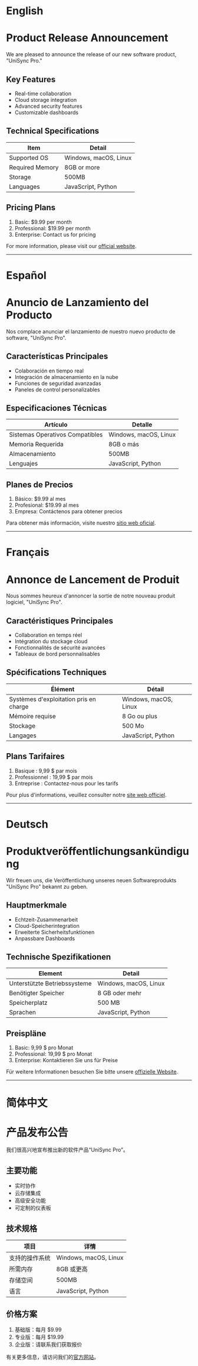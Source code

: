 # English
# Product Release Announcement

We are pleased to announce the release of our new software product, "UniSync Pro."

## Key Features

- Real-time collaboration
- Cloud storage integration
- Advanced security features
- Customizable dashboards

## Technical Specifications

| Item | Detail |
|------|------|
| Supported OS | Windows, macOS, Linux |
| Required Memory | 8GB or more |
| Storage | 500MB |
| Languages | JavaScript, Python |

## Pricing Plans

1. Basic: $9.99 per month
2. Professional: $19.99 per month
3. Enterprise: Contact us for pricing

For more information, please visit our [official website](https://example.com/unisync-pro).

---

# Español
# Anuncio de Lanzamiento del Producto

Nos complace anunciar el lanzamiento de nuestro nuevo producto de software, "UniSync Pro".

## Características Principales

- Colaboración en tiempo real
- Integración de almacenamiento en la nube
- Funciones de seguridad avanzadas
- Paneles de control personalizables

## Especificaciones Técnicas

| Artículo | Detalle |
|------|------|
| Sistemas Operativos Compatibles | Windows, macOS, Linux |
| Memoria Requerida | 8GB o más |
| Almacenamiento | 500MB |
| Lenguajes | JavaScript, Python |

## Planes de Precios

1. Básico: $9.99 al mes
2. Profesional: $19.99 al mes
3. Empresa: Contáctenos para obtener precios

Para obtener más información, visite nuestro [sitio web oficial](https://example.com/unisync-pro).

---

# Français
# Annonce de Lancement de Produit

Nous sommes heureux d'annoncer la sortie de notre nouveau produit logiciel, "UniSync Pro".

## Caractéristiques Principales

- Collaboration en temps réel
- Intégration du stockage cloud
- Fonctionnalités de sécurité avancées
- Tableaux de bord personnalisables

## Spécifications Techniques

| Élément | Détail |
|------|------|
| Systèmes d'exploitation pris en charge | Windows, macOS, Linux |
| Mémoire requise | 8 Go ou plus |
| Stockage | 500 Mo |
| Langages | JavaScript, Python |

## Plans Tarifaires

1. Basique : 9,99 $ par mois
2. Professionnel : 19,99 $ par mois
3. Entreprise : Contactez-nous pour les tarifs

Pour plus d'informations, veuillez consulter notre [site web officiel](https://example.com/unisync-pro).

---

# Deutsch
# Produktveröffentlichungsankündigung

Wir freuen uns, die Veröffentlichung unseres neuen Softwareprodukts "UniSync Pro" bekannt zu geben.

## Hauptmerkmale

- Echtzeit-Zusammenarbeit
- Cloud-Speicherintegration
- Erweiterte Sicherheitsfunktionen
- Anpassbare Dashboards

## Technische Spezifikationen

| Element | Detail |
|------|------|
| Unterstützte Betriebssysteme | Windows, macOS, Linux |
| Benötigter Speicher | 8 GB oder mehr |
| Speicherplatz | 500 MB |
| Sprachen | JavaScript, Python |

## Preispläne

1. Basic: 9,99 $ pro Monat
2. Professional: 19,99 $ pro Monat
3. Enterprise: Kontaktieren Sie uns für Preise

Für weitere Informationen besuchen Sie bitte unsere [offizielle Website](https://example.com/unisync-pro).

---

# 简体中文
# 产品发布公告

我们很高兴地宣布推出新的软件产品“UniSync Pro”。

## 主要功能

- 实时协作
- 云存储集成
- 高级安全功能
- 可定制的仪表板

## 技术规格

| 项目 | 详情 |
|------|------|
| 支持的操作系统 | Windows, macOS, Linux |
| 所需内存 | 8GB 或更高 |
| 存储空间 | 500MB |
| 语言 | JavaScript, Python |

## 价格方案

1. 基础版：每月 $9.99
2. 专业版：每月 $19.99
3. 企业版：请联系我们获取报价

有关更多信息，请访问我们的[官方网站](https://example.com/unisync-pro)。